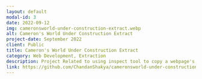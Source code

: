```yaml
---
layout: default
modal-id: 3
date: 2022-09-12
img: cameronsworld-under-construction-extract.webp
alt: Cameron's World Under Construction Extract
project-date: September 2022
client: Public
title: Cameron's World Under Construction Extract
category: Web Development, Extraction
description: Project Related to using inspect tool to copy a webpage's section.<br>Extract Under construction section of <a href="https://www.cameronsworld.net">Cameron's World</a>
link: https://github.com/ChandanShakya/cameronsworld-under-construction-extract
---
```

